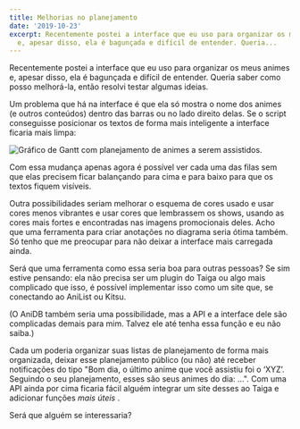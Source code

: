```yaml
---
title: Melhorias no planejamento
date: '2019-10-23'
excerpt: Recentemente postei a interface que eu uso para organizar os meus animes
  e, apesar disso, ela é bagunçada e difícil de entender. Queria...
---
```




Recentemente postei a interface que eu uso para organizar os meus animes e, apesar disso, ela é bagunçada e difícil de entender. Queria saber como posso melhorá-la, então resolvi testar algumas ideias.

Um problema que há na interface é que ela só mostra o nome dos animes (e outros conteúdos) dentro das barras ou no lado direito delas. Se o script conseguisse posicionar os textos de forma mais inteligente a interface ficaria mais limpa:

![Gráfico de Gantt com planejamento de animes a serem assistidos.](https://i.imgur.com/rPY9dcA.png)

Com essa mudança apenas agora é possível ver cada uma das filas sem que elas precisem ficar balançando para cima e para baixo para que os textos fiquem visíveis.

Outra possibilidades seriam melhorar o esquema de cores usado e usar cores menos vibrantes e usar cores que lembrassem os shows, usando as cores mais fortes e encontradas nas imagens promocionais deles. Acho que uma ferramenta para criar anotações no diagrama seria ótima também. Só tenho que me preocupar para não deixar a interface mais carregada ainda.

Será que uma ferramenta como essa seria boa para outras pessoas? Se sim estive pensando: ela não precisa ser um plugin do Taiga ou algo mais complicado que isso, é possível implementar isso como um site que, se conectando ao AniList ou Kitsu.

(O AniDB também seria uma possibilidade, mas a API e a interface dele são complicadas demais para mim. Talvez ele até tenha essa função e eu não saiba.)

Cada um poderia organizar suas listas de planejamento de forma mais organizada, deixar esse planejamento público (ou não) até receber notificações do tipo "Bom dia, o último anime que você assistiu foi o ‘XYZ’. Seguindo o seu planejamento, esses são seus animes do dia: …". Com uma API ainda por cima ficaria fácil alguém integrar um site desses ao Taiga e adicionar funções *mais úteis* .

Será que alguém se interessaria?